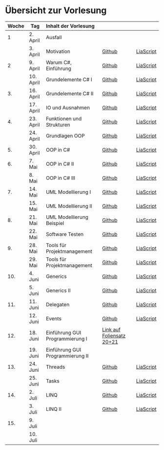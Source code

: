 # Übersicht zur Vorlesung

| Woche | Tag       | Inhalt der Vorlesung             |                                                                                             |                                                                                                                                                |
|:----- | --------- |:-------------------------------- | ------------------------------------------------------------------------------------------- | ---------------------------------------------------------------------------------------------------------------------------------------------- |
| 1     | 2. April  | Ausfall                          |                                                                                             |                                                                                                                                                |
|       | 3. April  | Motivation                       | [Github](https://github.com/liaScript/CsharpCourse/blob/master/00_Einfuehrung.md)           | [LiaScript](https://liascript.github.io/course/?https://raw.githubusercontent.com/liaScript/CsharpCourse/master/00_Einfuehrung.md#1)           |
| 2     | 9. April  | Warum C#, Einführung             | [Github](https://github.com/liaScript/CsharpCourse/blob/master/01_EinordnungCsharp.md)      | [LiaScript](https://liascript.github.io/course/?https://raw.githubusercontent.com/liaScript/CsharpCourse/master/01_EinordnungCsharp.md#1)      |
|       | 10. April | Grundelemente  C# I              | [Github](https://github.com/liaScript/CsharpCourse/blob/master/02_ElementeI.md)             | [LiaScript](https://liascript.github.io/course/?https://raw.githubusercontent.com/liaScript/CsharpCourse/master/02_ElementeI.md#1)             |
| 3.    | 16. April | Grundelemente  C# II             | [Github](https://github.com/liaScript/CsharpCourse/blob/master/03_ElementeII.md)            | [LiaScript](https://liascript.github.io/course/?https://raw.githubusercontent.com/liaScript/CsharpCourse/master/03_ElementeII.md#1)            |
|       | 17. April | IO und Ausnahmen                 | [Github](https://github.com/liaScript/CsharpCourse/blob/master/04_IO_Ausnahmebehandlung.md) | [LiaScript](https://liascript.github.io/course/?https://raw.githubusercontent.com/liaScript/CsharpCourse/master/04_IO_Ausnahmebehandlung.md#1) |
| 4.    | 23. April | Funktionen und Strukturen        | [Github](https://github.com/liaScript/CsharpCourse/blob/master/05_FunktionenStrukturen.md)  | [LiaScript](https://liascript.github.io/course/?https://raw.githubusercontent.com/liaScript/CsharpCourse/master/05_FunktionenStrukturen.md#1)  |
|       | 24. April | Grundlagen OOP                   | [Github](https://github.com/liaScript/CsharpCourse/blob/master/06_OOP_Konzepte.md)          | [LiaScript](https://liascript.github.io/course/?https://raw.githubusercontent.com/liaScript/CsharpCourse/master/06_OOP_Konzepte.md#1)          |
| 5.    | 30. April | OOP in C#                        | [Github](https://github.com/liaScript/CsharpCourse/blob/master/07_OOP_Csharp.md)            | [LiaScript](https://liascript.github.io/course/?https://raw.githubusercontent.com/liaScript/CsharpCourse/master/07_OOP_Csharp.md#1)            |
| 6.    | 7. Mai    | OOP in C# II                     | [Github](https://github.com/liaScript/CsharpCourse/blob/master/08_OOP_CsharpI.md)           | [LiaScript](https://liascript.github.io/course/?https://raw.githubusercontent.com/liaScript/CsharpCourse/master/08_OOP_CsharpI.md#1)           |
|       | 8. Mai    | OOP in C# III                    | [Github](https://github.com/liaScript/CsharpCourse/blob/master/09_OOP_CsharpII.md)          | [LiaScript](https://liascript.github.io/course/?https://raw.githubusercontent.com/liaScript/CsharpCourse/master/09_OOP_CsharpII.md#1)          |
| 7.    | 14. Mai   | UML Modellierung  I              | [Github](https://github.com/liaScript/CsharpCourse/blob/master/10_UMLI.md)                  | [LiaScript](https://liascript.github.io/course/?https://raw.githubusercontent.com/liaScript/CsharpCourse/master/10_UMLI.md#1)                  |
|       | 15. Mai   | UML Modellierung II              | [Github](https://github.com/liaScript/CsharpCourse/blob/master/11_UMLII.md)                 | [LiaScript](https://liascript.github.io/course/?https://raw.githubusercontent.com/liaScript/CsharpCourse/master/11_UMLII.md#1)                 |
| 8.    | 21. Mai   | UML Modellierung Beispiel        | [Github](https://github.com/liaScript/CsharpCourse/blob/master/12_UMLIII.md)                | [LiaScript](https://liascript.github.io/course/?https://raw.githubusercontent.com/liaScript/CsharpCourse/master/12_UMLIII.md#1)                |
|       | 22. Mai   | Software Testen                  | [Github](https://github.com/liaScript/CsharpCourse/blob/master/13_Testen.md)                | [LiaScript](https://liascript.github.io/course/?https://raw.githubusercontent.com/liaScript/CsharpCourse/master/13_Testen.md#1)                |
| 9.    | 28. Mai   | Tools für Projektmanagement      | [Github](https://github.com/liaScript/CsharpCourse/blob/master/14_Tools.md)                 | [LiaScript](https://liascript.github.io/course/?https://raw.githubusercontent.com/liaScript/CsharpCourse/master/14_Tools.md#1)                 |
|       | 29. Mai   | Tools für Projektmanagement      | [Github](https://github.com/liaScript/CsharpCourse/blob/master/15_ToolsII.md)               | [LiaScript](https://liascript.github.io/course/?https://raw.githubusercontent.com/liaScript/CsharpCourse/master/15_ToolsII.md#1)               |
| 10.   | 4. Juni   | Generics                         | [Github](https://github.com/liaScript/CsharpCourse/blob/master/16_Generics.md)              | [LiaScript](https://liascript.github.io/course/?https://raw.githubusercontent.com/liaScript/CsharpCourse/master/16_Generics.md#1)              |
|       | 5. Juni   | Generics II                      | [Github](https://github.com/liaScript/CsharpCourse/blob/master/17_GenericsII.md)            | [LiaScript](https://liascript.github.io/course/?https://raw.githubusercontent.com/liaScript/CsharpCourse/master/17_GenericsII.md#1)            |
| 11.   | 11. Juni  | Delegaten                        | [Github](https://github.com/liaScript/CsharpCourse/blob/master/18_Delegaten.md)             | [LiaScript](https://liascript.github.io/course/?https://raw.githubusercontent.com/liaScript/CsharpCourse/master/18_Delegaten.md#1)             |
|       | 12. Juni  | Events                           | [Github](https://github.com/liaScript/CsharpCourse/blob/master/19_Events.md)                | [LiaScript](https://liascript.github.io/course/?https://raw.githubusercontent.com/liaScript/CsharpCourse/master/19_Events.md#1)                |
| 12.   | 18. Juni  | Einführung GUI Programmierung I  |  [Link auf Foliensatz 20+21](https://github.com/liaScript/CsharpCourse/blob/master/20%2B21_WindowsForms.pdf)                                                                                           |                                                                                                                                                |
|       | 19. Juni  | Einführung GUI Programmierung II |                                                                                             |                                                                                                                                                |
| 13.   | 24. Juni  | Threads                          | [Github](https://github.com/liaScript/CsharpCourse/blob/master/22_Threads.md)                | [LiaScript](https://liascript.github.io/course/?https://raw.githubusercontent.com/liaScript/CsharpCourse/master/22_Threads.md#1)                |
|       | 25. Juni  | Tasks                            | [Github](https://github.com/liaScript/CsharpCourse/blob/master/23_Tasks.md)                | [LiaScript](https://liascript.github.io/course/?https://raw.githubusercontent.com/liaScript/CsharpCourse/master/23_Tasks.md#1)                |
| 14.   | 2. Juli   | LINQ                            | [Github](https://github.com/liaScript/CsharpCourse/blob/master/24_LINQ.md)                | [LiaScript](https://liascript.github.io/course/?https://raw.githubusercontent.com/liaScript/CsharpCourse/master/24_LINQ.md#1)                 |
|       | 3. Juli   | LINQ II                       | [Github](https://github.com/liaScript/CsharpCourse/blob/master/25_LINQII.md)                | [LiaScript](https://liascript.github.io/course/?https://raw.githubusercontent.com/liaScript/CsharpCourse/master/25_LINQII.md#1)                 |
| 15.   | 9. Juli   |                                  |                                                                                             |                                                                                                                                                |
|       | 10. Juli  |                                  |                                                                                             |                                                                                                                                                |
